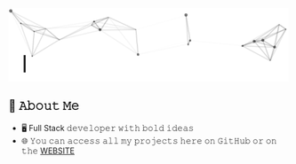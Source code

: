 [<img src="https://raw.githubusercontent.com/Iznobadd/Iznobadd/main/intro.gif" alt="👋 Hi there! I'm Brandon|https://brandon-cebi.com/)" title="👋 Hi there! I'm Brandon|https://brandon-cebi.com/)"/>](https://brandon-cebi.com/)

## :book: 𝙰𝚋𝚘𝚞𝚝 𝙼𝚎

- 🖥 Full Stack 𝚍𝚎𝚟𝚎𝚕𝚘𝚙𝚎𝚛 𝚠𝚒𝚝𝚑 𝚋𝚘𝚕𝚍 𝚒𝚍𝚎𝚊𝚜
- 🌐 𝚈𝚘𝚞 𝚌𝚊𝚗 𝚊𝚌𝚌𝚎𝚜𝚜 𝚊𝚕𝚕 𝚖𝚢 𝚙𝚛𝚘𝚓𝚎𝚌𝚝𝚜 𝚑𝚎𝚛𝚎 𝚘𝚗 𝙶𝚒𝚝𝙷𝚞𝚋 𝚘𝚛 𝚘𝚗 𝚝𝚑𝚎 [WEBSITE](https://brandon-cebi.com/)
